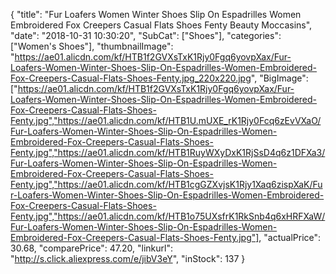 {
	"title": "Fur Loafers Women Winter Shoes Slip On Espadrilles Women Embroidered Fox Creepers Casual Flats Shoes Fenty Beauty Moccasins",
	"date": "2018-10-31 10:30:20",
	"SubCat": ["Shoes"],
	"categories": ["Women's Shoes"],
	"thumbnailImage": "https://ae01.alicdn.com/kf/HTB1f2GVXsTxK1Rjy0Fgq6yovpXax/Fur-Loafers-Women-Winter-Shoes-Slip-On-Espadrilles-Women-Embroidered-Fox-Creepers-Casual-Flats-Shoes-Fenty.jpg_220x220.jpg",
	"BigImage": ["https://ae01.alicdn.com/kf/HTB1f2GVXsTxK1Rjy0Fgq6yovpXax/Fur-Loafers-Women-Winter-Shoes-Slip-On-Espadrilles-Women-Embroidered-Fox-Creepers-Casual-Flats-Shoes-Fenty.jpg","https://ae01.alicdn.com/kf/HTB1U.mUXE_rK1Rjy0Fcq6zEvVXaO/Fur-Loafers-Women-Winter-Shoes-Slip-On-Espadrilles-Women-Embroidered-Fox-Creepers-Casual-Flats-Shoes-Fenty.jpg","https://ae01.alicdn.com/kf/HTB1RuyWXyDxK1RjSsD4q6z1DFXa3/Fur-Loafers-Women-Winter-Shoes-Slip-On-Espadrilles-Women-Embroidered-Fox-Creepers-Casual-Flats-Shoes-Fenty.jpg","https://ae01.alicdn.com/kf/HTB1cgGZXvjsK1Rjy1Xaq6zispXaK/Fur-Loafers-Women-Winter-Shoes-Slip-On-Espadrilles-Women-Embroidered-Fox-Creepers-Casual-Flats-Shoes-Fenty.jpg","https://ae01.alicdn.com/kf/HTB1o75UXsfrK1RkSnb4q6xHRFXaW/Fur-Loafers-Women-Winter-Shoes-Slip-On-Espadrilles-Women-Embroidered-Fox-Creepers-Casual-Flats-Shoes-Fenty.jpg"],
	"actualPrice": 30.68,
	"comparePrice": 47.20,
	"linkurl": "http://s.click.aliexpress.com/e/jibV3eY",
	"inStock": 137
}
